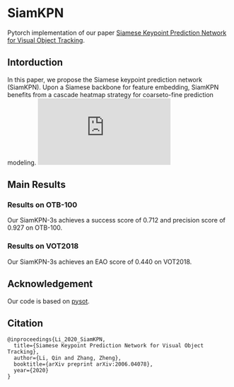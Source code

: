 # SiamKPN
Pytorch implementation of our paper [Siamese Keypoint Prediction Network for Visual Object Tracking](https://arxiv.org/abs/2006.04078).
## Intorduction
In this paper, we propose the Siamese keypoint prediction network (SiamKPN). Upon a Siamese backbone for feature embedding, SiamKPN benefits from a cascade heatmap strategy for coarseto-fine prediction modeling.
![Framework of SiamKPN](https://github.com/ZekuiQin/SiamKPN/blob/master/images/framework.pdf)
## Main Results
### Results on OTB-100
Our SiamKPN-3s achieves a success score of 0.712 and precision score of 0.927 on OTB-100.     
### Results on VOT2018
Our SiamKPN-3s achieves an EAO score of 0.440 on VOT2018.  
## Acknowledgement
Our code is based on [pysot](https://github.com/STVIR/pysot#introduction).
## Citation

	@inproceedings{Li_2020_SiamKPN,  
  	  title={Siamese Keypoint Prediction Network for Visual Object Tracking},  
  	  author={Li, Qin and Zhang, Zheng},  
   	  booktitle={arXiv preprint arXiv:2006.04078},  
  	  year={2020}  
	}